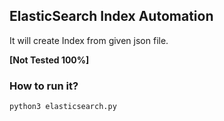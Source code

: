 ## ElasticSearch Index Automation
It will create Index from given json file.

**[Not Tested 100%]**

### How to run it?
```
python3 elasticsearch.py
```